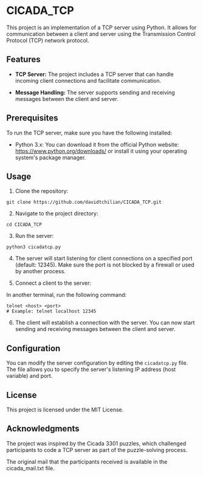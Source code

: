 # CICADA_TCP

This project is an implementation of a TCP server using Python. It allows for communication between a client and server using the Transmission Control Protocol (TCP) network protocol.

## Features

- **TCP Server:** The project includes a TCP server that can handle incoming client connections and facilitate communication.

- **Message Handling:** The server supports sending and receiving messages between the client and server.

## Prerequisites

To run the TCP server, make sure you have the following installed:

- Python 3.x: You can download it from the official Python website: https://www.python.org/downloads/ or install it using your operating system's package manager.

## Usage

1. Clone the repository:

```
git clone https://github.com/davidtchilian/CICADA_TCP.git
```

2. Navigate to the project directory:

```
cd CICADA_TCP
```

3. Run the server:

```
python3 cicadatcp.py
```

4. The server will start listening for client connections on a specified port (default: 12345). Make sure the port is not blocked by a firewall or used by another process.

5. Connect a client to the server:

In another terminal, run the following command:

```
telnet <host> <port>
# Example: telnet localhost 12345
```

6. The client will establish a connection with the server. You can now start sending and receiving messages between the client and server.

## Configuration

You can modify the server configuration by editing the `cicadatcp.py` file. The file allows you to specify the server's listening IP address (host variable) and port.

## License

This project is licensed under the MIT License.

## Acknowledgments

The project was inspired by the Cicada 3301 puzzles, which challenged participants to code a TCP server as part of the puzzle-solving process.

The original mail that the participants received is available in the cicada_mail.txt file.
